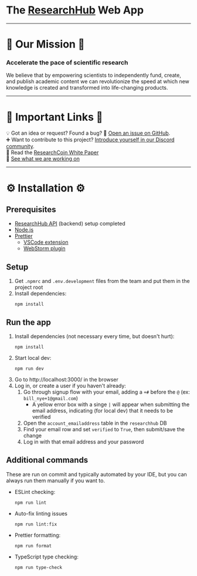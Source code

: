 # The [ResearchHub](https://researchhub.com) Web App

---

# 🚀 Our Mission 🚀

### Accelerate the pace of scientific research

We believe that by empowering scientists to independently fund, create, and publish academic content we can revolutionize the speed at which new knowledge is created and transformed into life-changing products.

---

# 👀 Important Links 👀

💡 Got an idea or request? Found a bug? 🐛 [Open an issue on GitHub](https://github.com/ResearchHub/web/issues).  
➕ Want to contribute to this project? [Introduce yourself in our Discord community](https://discord.gg/ZcCYgcnUp5).  
📰 Read the [ResearchCoin White Paper](https://www.researchhub.com/paper/819400/the-researchcoin-whitepaper)  
👷 [See what we are working on](https://github.com/orgs/ResearchHub/projects/3/views/3)

---

# ⚙️ Installation ⚙️

## Prerequisites
- [ResearchHub API](https://github.com/ResearchHub/researchhub-backend#readme) (backend) setup completed
- [Node.js](https://nodejs.org/)
- [Prettier](https://prettier.io/)
  - [VSCode extension](https://marketplace.visualstudio.com/items?itemName=esbenp.prettier-vscode)
  - [WebStorm plugin](https://plugins.jetbrains.com/plugin/10456-prettier)

## Setup
1. Get `.npmrc` and `.env.development` files from the team and put them in the project root
2. Install dependencies:
   ```shell
   npm install
   ```

## Run the app
1. Install dependencies (not necessary every time, but doesn't hurt):
   ```shell
   npm install
   ```
2. Start local dev:
   ```shell
   npm run dev
   ```
3. Go to http://localhost:3000/ in the browser
4. Log in, or create a user if you haven't already:
    1. Go through signup flow with your email, adding a `+#` before the `@` (ex: `bill_nye+1@gmail.com`)
        - A yellow error box with a singe `|` will appear when submitting the email address, indicating (for local dev) that it needs to be verified
    2. Open the `account_emailaddress` table in the `researchhub` DB
    3. Find your email row and set `verified` to `True`, then submit/save the change
    4. Log in with that email address and your password

## Additional commands
These are run on commit and typically automated by your IDE, but you can always run them manually if you want to.
- ESLint checking:
  ```shell
  npm run lint
  ```
- Auto-fix linting issues
  ```shell
  npm run lint:fix
  ```
- Prettier formatting:
  ```shell
  npm run format
  ```
- TypeScript type checking:
  ```shell
  npm run type-check
  ```
